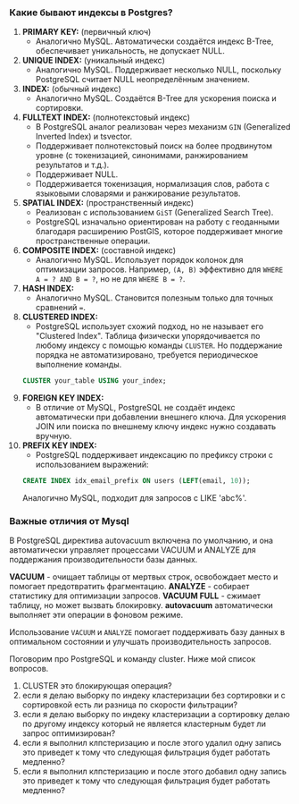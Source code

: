 
### Какие бывают индексы в Postgres?

1. **PRIMARY KEY:** (первичный ключ)
   - Аналогично MySQL. Автоматически создаётся индекс B-Tree, обеспечивает уникальность, не допускает NULL.
2. **UNIQUE INDEX:** (уникальный индекс)
   - Аналогично MySQL. Поддерживает несколько NULL, поскольку PostgreSQL считает NULL неопределённым значением.
3. **INDEX:** (обычный индекс)
   - Аналогично MySQL. Создаётся B-Tree для ускорения поиска и сортировки.
4. **FULLTEXT INDEX:** (полнотекстовый индекс)
   - В PostgreSQL аналог реализован через механизм `GIN` (Generalized Inverted Index) и tsvector.
   - Поддерживает полнотекстовый поиск на более продвинутом уровне (с токенизацией, синонимами, ранжированием результатов и т.д.).
   - Поддерживает NULL.
   - Поддерживается токенизация, нормализация слов, работа с языковыми словарями и ранжирование результатов.
5. **SPATIAL INDEX:** (пространственный индекс)
   - Реализован с использованием `GiST` (Generalized Search Tree).
   - PostgreSQL изначально ориентирован на работу с геоданными благодаря расширению PostGIS, которое поддерживает многие пространственные операции.
6. **COMPOSITE INDEX:** (составной индекс)
   - Аналогично MySQL. Использует порядок колонок для оптимизации запросов. Например, `(A, B)` эффективно для `WHERE A = ? AND B = ?`, но не для `WHERE B = ?`.
7. **HASH INDEX:**
   - Аналогично MySQL. Становится полезным только для точных сравнений `=`.
8. **CLUSTERED INDEX:**
   - PostgreSQL использует схожий подход, но не называет его "Clustered Index".
   Таблица физически упорядочивается по любому индексу с помощью команды `CLUSTER`. 
   Но поддержание порядка не автоматизировано, требуется периодическое выполнение команды.
   ```sql
   CLUSTER your_table USING your_index; 
   ```
9. **FOREIGN KEY INDEX:**
   - В отличие от MySQL, PostgreSQL не создаёт индекс автоматически при добавлении внешнего ключа.
   Для ускорения JOIN или поиска по внешнему ключу индекс нужно создавать вручную.
10. **PREFIX KEY INDEX:**
    - PostgreSQL поддерживает индексацию по префиксу строки с использованием выражений:
    ```sql
    CREATE INDEX idx_email_prefix ON users (LEFT(email, 10));
    ```
    Аналогично MySQL, подходит для запросов с LIKE 'abc%'.

### Важные отличия от Mysql

В PostgreSQL директива autovacuum включена по умолчанию, и она автоматически управляет процессами VACUUM и ANALYZE для 
поддержания производительности базы данных.

**VACUUM** - очищает таблицы от мертвых строк, освобождает место и помогает предотвратить фрагментацию.
**ANALYZE** - собирает статистику для оптимизации запросов.
**VACUUM FULL** - сжимает таблицу, но может вызвать блокировку.
**autovacuum** автоматически выполняет эти операции в фоновом режиме.

Использование `VACUUM` и `ANALYZE` помогает поддерживать базу данных в оптимальном состоянии и улучшать 
производительность запросов.

Поговорим про PostgreSQL и команду cluster. Ниже мой список вопросов.
1. CLUSTER это блокирующая операция?
2. если я делаю выборку по индеку кластеризации без сортировки и с сортировкой есть ли разница по скорости фильтрации?
3. если я делаю выборку по индеку кластеризации а сортировку делаю по другому индексу который не является кластерным будет ли запрос оптимизирован?
3. если я выполнил клпстеризацию и после этого удалил одну запись это приведет к тому что следующая фильтрация будет работать медленно?
5. если я выполнил клпстеризацию и после этого добавил одну запись это приведет к тому что следующая фильтрация будет работать медленно?
